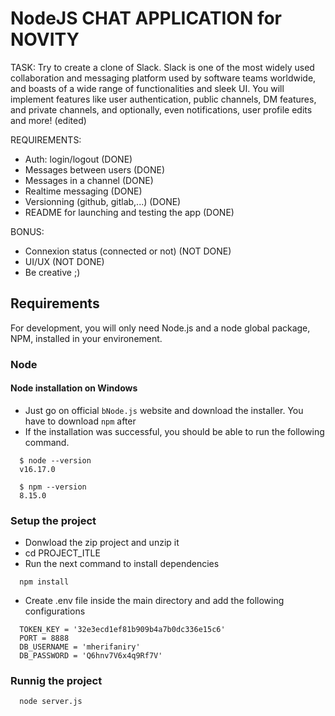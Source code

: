 # NodeJS CHAT APPLICATION for NOVITY

TASK: Try to create a clone of Slack.
Slack is one of the most widely used collaboration and messaging platform used by software teams worldwide, and boasts of a wide range of functionalities and sleek UI.
You will implement features like user authentication, public channels, DM features, and private channels, and optionally, even notifications, user profile edits and more! (edited)

REQUIREMENTS:
- Auth: login/logout (DONE)
- Messages between users (DONE)
- Messages in a channel (DONE)
- Realtime messaging (DONE)
- Versionning (github, gitlab,...) (DONE)
- README for launching and testing the app (DONE)

BONUS:
- Connexion status (connected or not) (NOT DONE)
- UI/UX (NOT DONE)
- Be creative ;)


## Requirements
For development, you will only need Node.js and a node global package, NPM, installed in your environement.

### Node

#### Node installation on Windows

- Just go on official `bNode.js` website and download the installer. You have to download `npm` after
- If the installation was successful, you should be able to run the following command.

```http
  $ node --version
  v16.17.0

  $ npm --version
  8.15.0
```

### Setup the project 

- Donwload the zip project and unzip it 
- cd PROJECT_ITLE
- Run the next command to install dependencies

```http
  npm install
```

- Create .env file inside the main directory and add the following configurations

```http
  TOKEN_KEY = '32e3ecd1ef81b909b4a7b0dc336e15c6'
  PORT = 8888
  DB_USERNAME = 'mherifaniry'
  DB_PASSWORD = 'Q6hnv7V6x4q9Rf7V'
```

### Runnig the project 


```http
  node server.js
```
